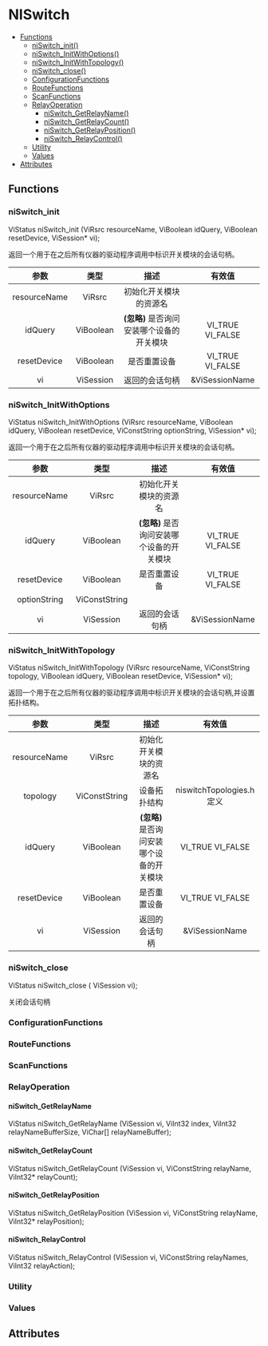 # NISwitch
- [Functions](#Functions)
  * [niSwitch_init()](#niSwitch_init)
  * [niSwitch_InitWithOptions()](#niSwitch_InitWithOptions)
  * [niSwitch_InitWithTopology()](#niSwitch_InitWithTopology)
  * [niSwitch_close()](#niSwitch_close)
  * [ConfigurationFunctions](#ConfigurationFunctions)
  * [RouteFunctions](#RouteFunctions)
  * [ScanFunctions](#ScanFunctions)
  * [RelayOperation](#RelayOperation)
    - [niSwitch_GetRelayName()](#niSwitch_GetRelayName)
    - [niSwitch_GetRelayCount()](#niSwitch_GetRelayCount)
    - [niSwitch_GetRelayPosition()](#niSwitch_GetRelayPosition)
    - [niSwitch_RelayControl()](#niSwitch_RelayControl)
  * [Utility](#Utility)
  * [Values](#Values)
- [Attributes](#Attributes)
## Functions
### niSwitch_init
ViStatus niSwitch_init (ViRsrc resourceName, ViBoolean idQuery, ViBoolean resetDevice, ViSession* vi);

返回一个用于在之后所有仪器的驱动程序调用中标识开关模块的会话句柄。

|参数|类型|描述|有效值|
|:-:|:-:|:-:|:-:|
|resourceName|ViRsrc|初始化开关模块的资源名||
|idQuery|ViBoolean|**(忽略)** 是否询问安装哪个设备的开关模块|VI_TRUE VI_FALSE|
|resetDevice|ViBoolean|是否重置设备|VI_TRUE VI_FALSE|
|vi|ViSession|返回的会话句柄|&ViSessionName|

### niSwitch_InitWithOptions
ViStatus niSwitch_InitWithOptions (ViRsrc resourceName, ViBoolean idQuery, ViBoolean resetDevice, ViConstString optionString, ViSession* vi);

返回一个用于在之后所有仪器的驱动程序调用中标识开关模块的会话句柄。

|参数|类型|描述|有效值|
|:-:|:-:|:-:|:-:|
|resourceName|ViRsrc|初始化开关模块的资源名||
|idQuery|ViBoolean|**(忽略)** 是否询问安装哪个设备的开关模块|VI_TRUE VI_FALSE|
|resetDevice|ViBoolean|是否重置设备|VI_TRUE VI_FALSE|
|optionString|ViConstString|||
|vi|ViSession|返回的会话句柄|&ViSessionName|

### niSwitch_InitWithTopology
ViStatus niSwitch_InitWithTopology (ViRsrc resourceName, ViConstString topology, ViBoolean idQuery, ViBoolean resetDevice, ViSession* vi);

返回一个用于在之后所有仪器的驱动程序调用中标识开关模块的会话句柄,并设置拓扑结构。

|参数|类型|描述|有效值|
|:-:|:-:|:-:|:-:|
|resourceName|ViRsrc|初始化开关模块的资源名||
|topology|ViConstString|设备拓扑结构|niswitchTopologies.h定义|
|idQuery|ViBoolean|**(忽略)** 是否询问安装哪个设备的开关模块|VI_TRUE VI_FALSE|
|resetDevice|ViBoolean|是否重置设备|VI_TRUE VI_FALSE|
|vi|ViSession|返回的会话句柄|&ViSessionName|

### niSwitch_close
ViStatus niSwitch_close ( ViSession vi);

关闭会话句柄

### ConfigurationFunctions
### RouteFunctions
### ScanFunctions
### RelayOperation
#### niSwitch_GetRelayName
ViStatus niSwitch_GetRelayName (ViSession vi, ViInt32 index, ViInt32 relayNameBufferSize, ViChar[] relayNameBuffer);


#### niSwitch_GetRelayCount
ViStatus niSwitch_GetRelayCount (ViSession vi, ViConstString relayName, ViInt32* relayCount);


#### niSwitch_GetRelayPosition
ViStatus niSwitch_GetRelayPosition (ViSession vi, ViConstString relayName, ViInt32* relayPosition);


#### niSwitch_RelayControl
ViStatus niSwitch_RelayControl (ViSession vi, ViConstString relayNames, ViInt32 relayAction);



### Utility
### Values


## Attributes
